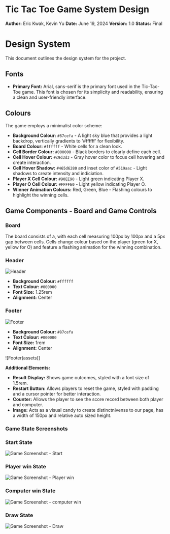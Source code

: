# Tic Tac Toe Game System Design

**Author:** Eric Kwak, Kevin Yu
**Date:** June 19, 2024
**Version:** 1.0
**Status:** Final

# Design System 

This document outlines the design system for the project. 

## Fonts 

- **Primary Font:** Arial, sans-serif
is the primary font used in the Tic-Tac-Toe game. This font is chosen for its simplicity and readability, ensuring a clean and user-friendly interface.

## Colours 
The game employs a minimalist color scheme:
- **Background Colour:** `#87cefa` - A light sky blue that provides a light backdrop, vertically gradients to '#ffffff' for flexibility.
- **Board Colour:** `#ffffff` - White cells for a clean look.
- **Cell Border Colour:** `#000000` - Black borders to clearly define each cell.
- **Cell Hover Colour:** `#c9d3d3` - Gray hover color to focus cell hovering and create interaction.
- **Cell Hover Shadow:** `#465d6280` and inset color of `#519aac` - Light shadows to create intensity and indiciation. 
- **Player X Cell Colour:** `#90EE90` - Light green indicating Player X.
- **Player O Cell Colour:** `#FFFFE0` - Light yellow indicating Player O.
- **Winner Animation Colours:** Red, Green, Blue - Flashing colours to highlight the winning cells.

## Game Components - Board and Game Controls

### Board
The board consists of a, with each cell measuring 100px by 100px and a 5px gap between cells. Cells change colour based on the player (green for X, yellow for O) and feature a flashing animation for the winning combination.

### Header
![Header](assets/design_system/header.png)

- **Background Colour:** `#ffffff`
- **Text Colour:** `#000000`
- **Font Size:** 1.25rem
- **Alignment:** Center

### Footer
![Footer](assets/design_system/footer.png)

- **Background Colour:** `#87cefa`
- **Text Colour:** `#000000`
- **Font Size:** 1rem
- **Alignment:** Center

![Footer\(assets)]

**Additional Elements:**
- **Result Display:** Shows game outcomes, styled with a font size of 1.5rem.
- **Restart Button:** Allows players to reset the game, styled with padding and a cursor pointer for better interaction.
- **Counter:** Allows the player to see the score record between both player and computer.
- **Image:** Acts as a visual candy to create distinctnivenss to our page, has a width of 150px and relative auto sized height. 

### Game State Screenshots

### Start State
![Game Screenshot - Start](docs/assets/design_system/start.png)

### Player win State
![Game Screenshot - Player win](docs/assets/design_system/p.png)

### Computer win State
![Game Screenshot - computer win](docs/assets/design_system/c.png)

### Draw State
![Game Screenshot - Draw](docs/assets/design_system/d.png)
